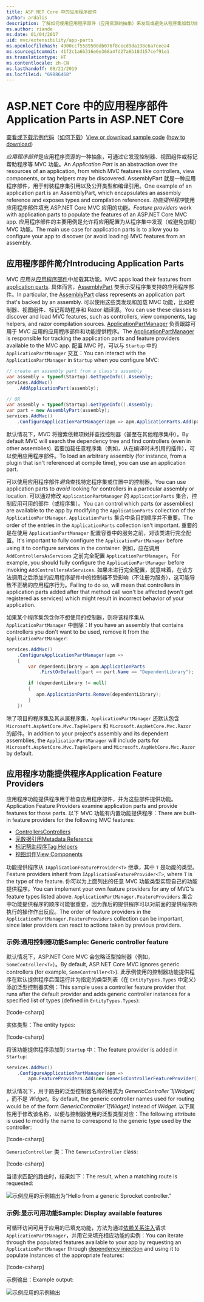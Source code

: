 ```yaml
---
title: ASP.NET Core 中的应用程序部件
author: ardalis
description: 了解如何使用应用程序部件（应用资源的抽象）来发现或避免从程序集加载功能。
ms.author: riande
ms.date: 01/04/2017
uid: mvc/extensibility/app-parts
ms.openlocfilehash: 4900ccf5589500db076f8cecd9da198c6a7ceea4
ms.sourcegitcommit: 41f2c1a6b316e6e368a4fd27a8b18d157cef91e1
ms.translationtype: HT
ms.contentlocale: zh-CN
ms.lasthandoff: 08/21/2019
ms.locfileid: "69886468"
---
```

<!-- DO NOT MAKE CHANGES BEFORE https://github.com/aspnet/AspNetCore.Docs/pull/12376 Merges -->

# <a name="application-parts-in-aspnet-core"></a><span data-ttu-id="53d0d-103">ASP.NET Core 中的应用程序部件</span><span class="sxs-lookup"><span data-stu-id="53d0d-103">Application Parts in ASP.NET Core</span></span>

<span data-ttu-id="53d0d-104">[查看或下载示例代码](https://github.com/aspnet/AspNetCore.Docs/tree/master/aspnetcore/mvc/advanced/app-parts/sample)（[如何下载](xref:index#how-to-download-a-sample)）</span><span class="sxs-lookup"><span data-stu-id="53d0d-104">[View or download sample code](https://github.com/aspnet/AspNetCore.Docs/tree/master/aspnetcore/mvc/advanced/app-parts/sample) ([how to download](xref:index#how-to-download-a-sample))</span></span>

<span data-ttu-id="53d0d-105">*应用程序部件*是应用程序资源的一种抽象，可通过它发现控制器、视图组件或标记帮助程序等 MVC 功能。</span><span class="sxs-lookup"><span data-stu-id="53d0d-105">An *Application Part* is an abstraction over the resources of an application, from which MVC features like controllers, view components, or tag helpers may be discovered.</span></span> <span data-ttu-id="53d0d-106">AssemblyPart 就是一种应用程序部件，用于封装程序集引用以及公开类型和编译引用。</span><span class="sxs-lookup"><span data-stu-id="53d0d-106">One example of an application part is an AssemblyPart, which encapsulates an assembly reference and exposes types and compilation references.</span></span> <span data-ttu-id="53d0d-107">*功能提供程序*使用应用程序部件填充 ASP.NET Core MVC 应用的功能。</span><span class="sxs-lookup"><span data-stu-id="53d0d-107">*Feature providers* work with application parts to populate the features of an ASP.NET Core MVC app.</span></span> <span data-ttu-id="53d0d-108">应用程序部件的主要用例是允许将应用配置为从程序集中发现（或避免加载）MVC 功能。</span><span class="sxs-lookup"><span data-stu-id="53d0d-108">The main use case for application parts is to allow you to configure your app to discover (or avoid loading) MVC features from an assembly.</span></span>

## <a name="introducing-application-parts"></a><span data-ttu-id="53d0d-109">应用程序部件简介</span><span class="sxs-lookup"><span data-stu-id="53d0d-109">Introducing Application Parts</span></span>

<span data-ttu-id="53d0d-110">MVC 应用从[应用程序部件](/dotnet/api/microsoft.aspnetcore.mvc.applicationparts.applicationpart)中加载其功能。</span><span class="sxs-lookup"><span data-stu-id="53d0d-110">MVC apps load their features from [application parts](/dotnet/api/microsoft.aspnetcore.mvc.applicationparts.applicationpart).</span></span> <span data-ttu-id="53d0d-111">具体而言，[AssemblyPart](/dotnet/api/microsoft.aspnetcore.mvc.applicationparts.assemblypart) 类表示受程序集支持的应用程序部件。</span><span class="sxs-lookup"><span data-stu-id="53d0d-111">In particular, the [AssemblyPart](/dotnet/api/microsoft.aspnetcore.mvc.applicationparts.assemblypart) class represents an application part that's backed by an assembly.</span></span> <span data-ttu-id="53d0d-112">可以使用这些类发现和加载 MVC 功能，比如控制器、视图组件、标记帮助程序和 Razor 编译源。</span><span class="sxs-lookup"><span data-stu-id="53d0d-112">You can use these classes to discover and load MVC features, such as controllers, view components, tag helpers, and razor compilation sources.</span></span> <span data-ttu-id="53d0d-113">[ApplicationPartManager](/dotnet/api/microsoft.aspnetcore.mvc.applicationparts.applicationpartmanager) 负责跟踪可用于 MVC 应用的应用程序部件和功能提供程序。</span><span class="sxs-lookup"><span data-stu-id="53d0d-113">The [ApplicationPartManager](/dotnet/api/microsoft.aspnetcore.mvc.applicationparts.applicationpartmanager) is responsible for tracking the application parts and feature providers available to the MVC app.</span></span> <span data-ttu-id="53d0d-114">配置 MVC 时，可以与 `Startup` 中的 `ApplicationPartManager` 交互：</span><span class="sxs-lookup"><span data-stu-id="53d0d-114">You can interact with the `ApplicationPartManager` in `Startup` when you configure MVC:</span></span>

```csharp
// create an assembly part from a class's assembly
var assembly = typeof(Startup).GetTypeInfo().Assembly;
services.AddMvc()
    .AddApplicationPart(assembly);

// OR
var assembly = typeof(Startup).GetTypeInfo().Assembly;
var part = new AssemblyPart(assembly);
services.AddMvc()
    .ConfigureApplicationPartManager(apm => apm.ApplicationParts.Add(part));
```

<span data-ttu-id="53d0d-115">默认情况下，MVC 将搜索依赖项树并查找控制器（甚至在其他程序集中）。</span><span class="sxs-lookup"><span data-stu-id="53d0d-115">By default MVC will search the dependency tree and find controllers (even in other assemblies).</span></span> <span data-ttu-id="53d0d-116">若要加载任意程序集（例如，从在编译时未引用的插件），可以使用应用程序部件。</span><span class="sxs-lookup"><span data-stu-id="53d0d-116">To load an arbitrary assembly (for instance, from a plugin that isn't referenced at compile time), you can use an application part.</span></span>

<span data-ttu-id="53d0d-117">可以使用应用程序部件*避免*查找特定程序集或位置中的控制器。</span><span class="sxs-lookup"><span data-stu-id="53d0d-117">You can use application parts to *avoid* looking for controllers in a particular assembly or location.</span></span> <span data-ttu-id="53d0d-118">可以通过修改 `ApplicationPartManager` 的 `ApplicationParts` 集合，控制应用可用的部件（或程序集）。</span><span class="sxs-lookup"><span data-stu-id="53d0d-118">You can control which parts (or assemblies) are available to the app by modifying the `ApplicationParts` collection of the `ApplicationPartManager`.</span></span> <span data-ttu-id="53d0d-119">`ApplicationParts` 集合中条目的顺序并不重要。</span><span class="sxs-lookup"><span data-stu-id="53d0d-119">The order of the entries in the `ApplicationParts` collection isn't important.</span></span> <span data-ttu-id="53d0d-120">重要的是在使用 `ApplicationPartManager` 配置容器中的服务之前，对该类进行完全配置。</span><span class="sxs-lookup"><span data-stu-id="53d0d-120">It's important to fully configure the `ApplicationPartManager` before using it to configure services in the container.</span></span> <span data-ttu-id="53d0d-121">例如，应在调用 `AddControllersAsServices` 之前完全配置 `ApplicationPartManager`。</span><span class="sxs-lookup"><span data-stu-id="53d0d-121">For example, you should fully configure the `ApplicationPartManager` before invoking `AddControllersAsServices`.</span></span> <span data-ttu-id="53d0d-122">如果未进行完全配置，就意味着，在该方法调用之后添加的应用程序部件中的控制器不受影响（不注册为服务），这可能导致不正确的应用程序行为。</span><span class="sxs-lookup"><span data-stu-id="53d0d-122">Failing to do so, will mean that controllers in application parts added after that method call won't be affected (won't get registered as services) which might result in incorrect behavior of your application.</span></span>

<span data-ttu-id="53d0d-123">如果某个程序集包含你不想使用的控制器，则将该程序集从 `ApplicationPartManager` 中删除：</span><span class="sxs-lookup"><span data-stu-id="53d0d-123">If you have an assembly that contains controllers you don't want to be used, remove it from the `ApplicationPartManager`:</span></span>

```csharp
services.AddMvc()
    .ConfigureApplicationPartManager(apm =>
    {
        var dependentLibrary = apm.ApplicationParts
            .FirstOrDefault(part => part.Name == "DependentLibrary");

        if (dependentLibrary != null)
        {
           apm.ApplicationParts.Remove(dependentLibrary);
        }
    })
```

<span data-ttu-id="53d0d-124">除了项目的程序集及其从属程序集，`ApplicationPartManager` 还默认包含 `Microsoft.AspNetCore.Mvc.TagHelpers` 和 `Microsoft.AspNetCore.Mvc.Razor` 的部件。</span><span class="sxs-lookup"><span data-stu-id="53d0d-124">In addition to your project's assembly and its dependent assemblies, the `ApplicationPartManager` will include parts for `Microsoft.AspNetCore.Mvc.TagHelpers` and `Microsoft.AspNetCore.Mvc.Razor` by default.</span></span>

## <a name="application-feature-providers"></a><span data-ttu-id="53d0d-125">应用程序功能提供程序</span><span class="sxs-lookup"><span data-stu-id="53d0d-125">Application Feature Providers</span></span>

<span data-ttu-id="53d0d-126">应用程序功能提供程序用于检查应用程序部件，并为这些部件提供功能。</span><span class="sxs-lookup"><span data-stu-id="53d0d-126">Application Feature Providers examine application parts and provide features for those parts.</span></span> <span data-ttu-id="53d0d-127">以下 MVC 功能有内置功能提供程序：</span><span class="sxs-lookup"><span data-stu-id="53d0d-127">There are built-in feature providers for the following MVC features:</span></span>

* [<span data-ttu-id="53d0d-128">Controllers</span><span class="sxs-lookup"><span data-stu-id="53d0d-128">Controllers</span></span>](/dotnet/api/microsoft.aspnetcore.mvc.controllers.controllerfeatureprovider)
* [<span data-ttu-id="53d0d-129">元数据引用</span><span class="sxs-lookup"><span data-stu-id="53d0d-129">Metadata Reference</span></span>](/dotnet/api/microsoft.aspnetcore.mvc.razor.compilation.metadatareferencefeatureprovider)
* [<span data-ttu-id="53d0d-130">标记帮助程序</span><span class="sxs-lookup"><span data-stu-id="53d0d-130">Tag Helpers</span></span>](/dotnet/api/microsoft.aspnetcore.mvc.razor.taghelpers.taghelperfeatureprovider)
* [<span data-ttu-id="53d0d-131">视图组件</span><span class="sxs-lookup"><span data-stu-id="53d0d-131">View Components</span></span>](/dotnet/api/microsoft.aspnetcore.mvc.viewcomponents.viewcomponentfeatureprovider)

<span data-ttu-id="53d0d-132">功能提供程序从 `IApplicationFeatureProvider<T>` 继承，其中 `T` 是功能的类型。</span><span class="sxs-lookup"><span data-stu-id="53d0d-132">Feature providers inherit from `IApplicationFeatureProvider<T>`, where `T` is the type of the feature.</span></span> <span data-ttu-id="53d0d-133">你可以为上面列出的任意 MVC 功能类型实现自己的功能提供程序。</span><span class="sxs-lookup"><span data-stu-id="53d0d-133">You can implement your own feature providers for any of MVC's feature types listed above.</span></span> <span data-ttu-id="53d0d-134">`ApplicationPartManager.FeatureProviders` 集合中功能提供程序的顺序可能很重要，因为靠后的提供程序可以对前面的提供程序所执行的操作作出反应。</span><span class="sxs-lookup"><span data-stu-id="53d0d-134">The order of feature providers in the `ApplicationPartManager.FeatureProviders` collection can be important, since later providers can react to actions taken by previous providers.</span></span>

### <a name="sample-generic-controller-feature"></a><span data-ttu-id="53d0d-135">示例:通用控制器功能</span><span class="sxs-lookup"><span data-stu-id="53d0d-135">Sample: Generic controller feature</span></span>

<span data-ttu-id="53d0d-136">默认情况下，ASP.NET Core MVC 会忽略泛型控制器（例如，`SomeController<T>`）。</span><span class="sxs-lookup"><span data-stu-id="53d0d-136">By default, ASP.NET Core MVC ignores generic controllers (for example, `SomeController<T>`).</span></span> <span data-ttu-id="53d0d-137">此示例使用的控制器功能提供程序在默认提供程序后面运行并为指定的类型列表（在 `EntityTypes.Types` 中定义）添加泛型控制器实例：</span><span class="sxs-lookup"><span data-stu-id="53d0d-137">This sample uses a controller feature provider that runs after the default provider and adds generic controller instances for a specified list of types (defined in `EntityTypes.Types`):</span></span>

[!code-csharp[](./app-parts/sample/AppPartsSample/GenericControllerFeatureProvider.cs?highlight=13&range=18-36)]

<span data-ttu-id="53d0d-138">实体类型：</span><span class="sxs-lookup"><span data-stu-id="53d0d-138">The entity types:</span></span>

[!code-csharp[](./app-parts/sample/AppPartsSample/Model/EntityTypes.cs?range=6-16)]

<span data-ttu-id="53d0d-139">将该功能提供程序添加到 `Startup` 中：</span><span class="sxs-lookup"><span data-stu-id="53d0d-139">The feature provider is added in `Startup`:</span></span>

```csharp
services.AddMvc()
    .ConfigureApplicationPartManager(apm => 
        apm.FeatureProviders.Add(new GenericControllerFeatureProvider()));
```

<span data-ttu-id="53d0d-140">默认情况下，用于路由的泛型控制器名称的格式为 *GenericController\`1[Widget]* ，而不是 *Widget*。</span><span class="sxs-lookup"><span data-stu-id="53d0d-140">By default, the generic controller names used for routing would be of the form *GenericController\`1[Widget]* instead of *Widget*.</span></span> <span data-ttu-id="53d0d-141">以下属性用于修改该名称，以便与控制器使用的泛型类型对应：</span><span class="sxs-lookup"><span data-stu-id="53d0d-141">The following attribute is used to modify the name to correspond to the generic type used by the controller:</span></span>

[!code-csharp[](./app-parts/sample/AppPartsSample/GenericControllerNameConvention.cs)]

<span data-ttu-id="53d0d-142">`GenericController` 类：</span><span class="sxs-lookup"><span data-stu-id="53d0d-142">The `GenericController` class:</span></span>

[!code-csharp[](./app-parts/sample/AppPartsSample/GenericController.cs?highlight=5-6)]

<span data-ttu-id="53d0d-143">当请求匹配的路由时，结果如下：</span><span class="sxs-lookup"><span data-stu-id="53d0d-143">The result, when a matching route is requested:</span></span>

![示例应用的示例输出为“Hello from a generic Sprocket controller.”](app-parts/_static/generic-controller.png)

### <a name="sample-display-available-features"></a><span data-ttu-id="53d0d-145">示例:显示可用功能</span><span class="sxs-lookup"><span data-stu-id="53d0d-145">Sample: Display available features</span></span>

<span data-ttu-id="53d0d-146">可循环访问可用于应用的已填充功能，方法为通过[依赖关系注入](../../fundamentals/dependency-injection.md)请求 `ApplicationPartManager`，并用它来填充相应功能的实例：</span><span class="sxs-lookup"><span data-stu-id="53d0d-146">You can iterate through the populated features available to your app by requesting an `ApplicationPartManager` through [dependency injection](../../fundamentals/dependency-injection.md) and using it to populate instances of the appropriate features:</span></span>

[!code-csharp[](./app-parts/sample/AppPartsSample/Controllers/FeaturesController.cs?highlight=16,25-27)]

<span data-ttu-id="53d0d-147">示例输出：</span><span class="sxs-lookup"><span data-stu-id="53d0d-147">Example output:</span></span>

![示例应用的示例输出](app-parts/_static/available-features.png)
